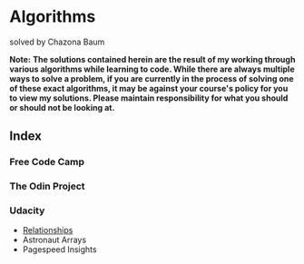 # Algorithms

solved by Chazona Baum

**Note:**
**The solutions contained herein are the result of my working through various algorithms while learning to code. While there are always multiple ways to solve a problem, if you are currently in the process of solving one of these exact algorithms, it may be against your course's policy for you to view my solutions. Please maintain responsibility for what you should or should not be looking at.**

## Index

### Free Code Camp

### The Odin Project

### Udacity
* [Relationships](./udacity/relationships.md)
* Astronaut Arrays
* Pagespeed Insights